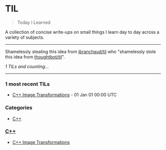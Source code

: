 # TIL
> Today I Learned

A collection of concise write-ups on small things I learn day to day across a variety of subjects. 

---

Shamelessly stealing this idea from [jbranchaud/til][1] who "shamelessly stole this idea from [thoughtbot/til][2]". 


_1 TILs and counting..._

---

### 1 most recent TILs

- [C++ Image Transformations](C++/cpp-image-transformations-2.md) - 01 Jan 01 00:00 UTC

### Categories

- [C++](#c++)

### [C++](#c++)
- [C++ Image Transformations](C++/cpp-image-transformations-2.md)

[1]: https://github.com/jbranchaud/til
[2]: https://github.com/thoughtbot/til

